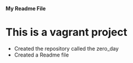 **My Readme File**
# This is a vagrant project
* Created the repository called the zero_day
* Created a Readme file
